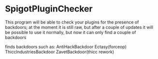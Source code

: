 # SpigotPluginChecker
This program will be able to check your plugins for the presence of backdoors; at the moment it is still raw, but after a couple of updates it will be possible to use it normally, but now it can only find a couple of backdoors

finds backdoors such as:
AntiHackBackdoor
Ectasy(forceop)
ThiccIndustriesBackdoor
ZavetBackdoor(thicc rework)
